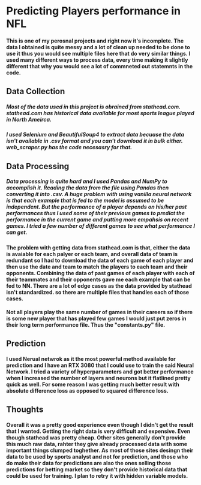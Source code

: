 # Predicting Players performance in NFL

#### This is one of my perosnal projects and right now it's incomplete. The data I obtained is quite messy and a lot of clean up needed to be done to use it thus you would see multiple files here that do very similar things. I used many different ways to process data, every time making it slightly different that why you would see a lot of commneted out statemnts in the code. 

## Data Collection

##### Most of the data used in this project is obrained from stathead.com. stathead.com has historical data available for most sports league played in North Ameirca. 
##### I used Selenium and BeautifulSoup4 to extract data becuase the data isn't available in .csv format and you can't download it in bulk either. web_scraper.py has the code necesasry for that.

## Data Processing

##### Data processing is quite hard and I used Pandas and NumPy to accomplish it. Reading the data from the file using Pandas then converting it into .csv. A huge problem with using vanilla neural network is that each example that is fed to the model is assumed to be independent. But the performance of a player depends on his/her past performances thus I used some of their previous games to predict the performance in the current game and putting more empahsis on recent games. I tried a few number of different games to see what performance I can get.

#### The problem with getting data from stathead.com is that, either the data is avaiable for each palyer or each team, and overall data of team is redundant so I had to download the data of each game of each player and then use the date and team to match the players to each team and their opponents. Combining the data of past games of each player with each of their teammates and their opponents gave me each example that can be fed to NN. There are a lot of edge cases as the data provided by stathead isn't standardized. so there are multiple files that handles each of those cases.

#### Not all players play the same number of games in their careers so if there is some new player that has played few games I would just put zeros in their long term performance file. Thus the "constants.py" file.

## Prediction

#### I used Nerual netwrok as it the most powerful method available for prediction and I have an RTX 3080 that I could use to train the said Neural Network. I tried a variety of hyperparameters and got better performance when I increased the number of layers and neurons but it flatlined pretty quick as well. For some reason I was getting much better result with absolute difference loss as opposed to squared difference loss. 

## Thoughts

#### Overall it was a pretty good experience even though I didn't get the result that I wanted. Getting the right data is very difficult and expensive. Even though stathead was pretty cheap. Other sites generally don't provide this much raw data, rahter they give already processed data with some important things clumped toghether. As most of those sites desingn their data to be used by sports analyst and not for prediction, and those who do make their data for predictions are also the ones selling those predictions for betting market so they don't provide historical data that could be used for training.  I plan to retry it with hidden variable models.  
